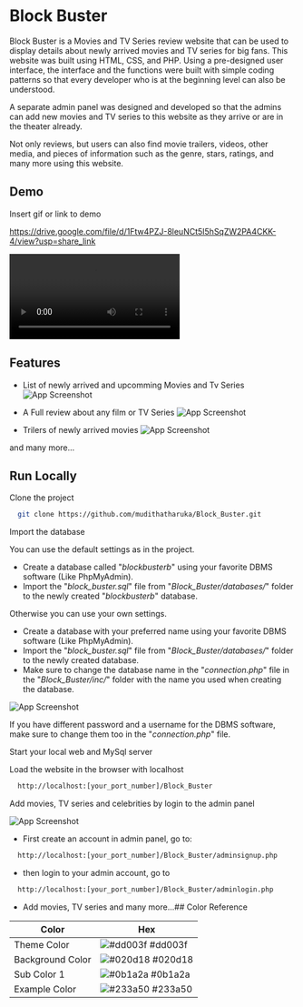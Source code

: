 
# Block Buster

Block Buster is a Movies and TV Series review website that can be used to display details about newly arrived movies and TV series for big fans. This website was built using HTML, CSS, and PHP. Using a pre-designed user interface, the interface and the functions were built with simple coding patterns so that every developer who is at the beginning level can also be understood.

A separate admin panel was designed and developed so that the admins can add new movies and TV series to this website as they arrive or are in the theater already. 

Not only reviews, but users can also find movie trailers, videos, other media, and pieces of information such as the genre, stars, ratings, and many more using this website.

## Demo

Insert gif or link to demo

https://drive.google.com/file/d/1Ftw4PZJ-8leuNCt5I5hSqZW2PA4CKK-4/view?usp=share_link

![App Screenshot](https://1.bp.blogspot.com/-q3trwPYMTNI/Y3o9Ei9O-iI/AAAAAAAAAb8/1gyXgfWTl6k1zJ-GnTkngJZ8S-n24lTkgCNcBGAsYHQ/s320/clipped.mp4)
## Features

- List of newly arrived and upcomming Movies and Tv Series
![App Screenshot](https://blogger.googleusercontent.com/img/b/R29vZ2xl/AVvXsEjZsQfPyhf32GYJVjaLGm70QtpUCnq6lM-sdYwdm3fJT3oe6Hh_jGp_lvgkefA0Z2MIlSAfQA61Sw-qFpB0PYbGUJLJ21tgC9y4CGxAE3zdYVT1JJzlqukC6VVOWZ3G2S3JhkVwtD-KjQMdsLYFdTdyiJM0DBZ1X5OteH_R-JByC6zkfpIEE3KMG83qiQ/s16000/Screenshot_46.png)

- A Full review about any film or TV Series
![App Screenshot](https://blogger.googleusercontent.com/img/b/R29vZ2xl/AVvXsEjQwGsW6K_BE-RuIVlRijftKRgMz1iCGYDVyMKRw8Ra1s5OUxeCSu_a90KkfOq_iYSkLZ2gtdUlGbQ_ZYUk_WpWIroXhvyguhZZNRBuOcfertx8rrMi868xvqIRasrEEcVhQaDc-dUun5Kdvqt4CHdS2Oyp_1HAK1GG6dCrKlav9u60e-O2G7NEhVAKdg/s16000/Screenshot_47.png)

- Trilers of newly arrived movies
![App Screenshot](https://blogger.googleusercontent.com/img/b/R29vZ2xl/AVvXsEikhUu8T8bS1CTwBwc43xQ7YWtu6jB8kWLqyfYGEcjpk_DnPTPC5irhMW9CrOgeenv99tBIyzvtsO9cSvVYUvr8Ychx05swXwkvi3KvMQdVFDJpTy98wuv_2isJpifpDn4z1yrvtEa2RhBM8dXfimXAjgX-t-YJm-u1PIvvZOxfEcgndSLbgY8rYhOKFA/s16000/Screenshot_48.png)

and many more...


## Run Locally

Clone the project

```bash
  git clone https://github.com/mudithatharuka/Block_Buster.git
```

Import the database

You can use the default settings as in the project.

- Create a database called "*blockbusterb*" using your favorite DBMS software (Like PhpMyAdmin).
- Import the "*block_buster.sql*" file from "*Block_Buster/databases/*" folder to the newly created "*blockbusterb*" database.

Otherwise you can use your own settings.

- Create a database with your preferred name using your favorite DBMS software (Like PhpMyAdmin).
- Import the "*block_buster.sql*" file from "*Block_Buster/databases/*" folder to the newly created database.
- Make sure to change the database name in the "*connection.php*" file in the "*Block_Buster/inc/*" folder with the name you used when creating the database.

![App Screenshot](https://blogger.googleusercontent.com/img/b/R29vZ2xl/AVvXsEg7kWseO5KuCHkv0UNEMvu6gbkkZEgRCiLRokuLGNEElTzOSYLLFnJFQYlyqmKX0g2ZXn_og-xLwTo0oPEcXd5XV3--9GzggfCxzfnbifIyAV3vNQ4Ol2lIFJ7LUyZ__ncqkYP6jIaE9OwzshVfcEZi5kHgUvBBDUvbQjXET0EHmH45iAX2Jdz6nH2EqA/s16000/Screenshot_51.png)


If you have different password and a username for the DBMS software, make sure to change them too in the "*connection.php*" file.

Start your local web and MySql server

Load the website in the browser with localhost

```bash
  http://localhost:[your_port_number]/Block_Buster
```

Add movies, TV series and celebrities by login to the admin panel

![App Screenshot](https://blogger.googleusercontent.com/img/b/R29vZ2xl/AVvXsEi-PtxIAa1V4goc7BJzfneKnpjsWk7VYu4Rxd5BC9kVS0rv_JMsRMXGBC_H4gXGDlLOjvFC5ezqSEQKRAHZNcB4UNQZSc0Vo3umey_6roS3ekQwBecGqYRP8S-rTE-uebdjrGHvELza-z4q5OlJK0_lMf6QFW6BOtSk_pUT6qmMgKCK5A7J56nkBWTH4A/s16000/Screenshot_49.png)


- First create an account in admin panel, go to:

```bash
  http://localhost:[your_port_number]/Block_Buster/adminsignup.php
```
- then login to your admin account, go to 

```bash
  http://localhost:[your_port_number]/Block_Buster/adminlogin.php
```
- Add movies, TV series and many more...## Color Reference

| Color             | Hex                                                                |
| ----------------- | ------------------------------------------------------------------ |
| Theme Color | ![#dd003f](https://via.placeholder.com/10/dd003f?text=+) #dd003f |
| Background Color | ![#020d18](https://via.placeholder.com/10/020d18?text=+) #020d18 |
| Sub Color 1 | ![#0b1a2a](https://via.placeholder.com/10/0b1a2a?text=+) #0b1a2a |
| Example Color | ![#233a50](https://via.placeholder.com/10/233a50?text=+) #233a50 |

